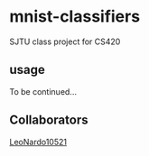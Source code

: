 # mnist-classifiers
SJTU class project for CS420

## usage 
To be continued...

## Collaborators
[LeoNardo10521](https://github.com/LeoNardo10521)